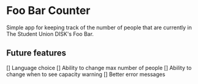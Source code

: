 # Foo Bar Counter

Simple app for keeping track of the number of people that are currently in The Student Union DISK's Foo Bar.

## Future features

[] Language choice
[] Ability to change max number of people
[] Ability to change when to see capacity warning
[] Better error messages